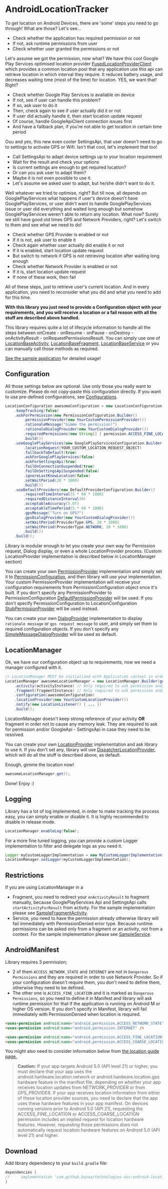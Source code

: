 # AndroidLocationTracker

To get location on Android Devices, there are 'some' steps you need to go through!
What are those? Let's see...

<ul>
<li>Check whether the application has required permission or not</li>
<li>If not, ask runtime permissions from user</li>
<li>Check whether user granted the permissions or not</li>
</ul>

Let's assume we got the permission, now what?
We have this cool Google Play Services optimised location provider [FusedLocationProviderClient][1] which provides a common location pool that any application use this api can retrieve location in which interval they require. It reduces battery usage, and decreases waiting time (most of the time) for location.
YES, we want that! Right?

<ul>
<li>Check whether Google Play Services is available on device</li>
<li>If not, see if user can handle this problem?</li>
<li>If so, ask user to do it</li>
<li>Then, check again to see if user actually did it or not</li>
<li>If user did actually handle it, then start location update request</li>
<li>Of course, handle GoogleApiClient connection issues first</li>
<li>And have a fallback plan, if you're not able to get location in certain time period</li>
</ul>

Ouu and yes, this new even cooler SettingsApi, that user doesn't need to go to settings to activate GPS or Wifi. Isn't that cool, let's implement that too!

<ul>
<li>Call SettingsApi to adapt device settings up to your location requirement</li>
<li>Wait for the result and check your options</li>
<li>Is current settings are enough to get required location?</li>
<li>Or can you ask user to adapt them?</li>
<li>Maybe it is not even possible to use it.</li>
<li>Let's assume we asked user to adapt, but he/she didn't want to do it.</li>
</ul>

Well whatever we tried to optimise, right? But till now, all depends on GooglePlayServices what happens if user's device doesn't have GooglePlayServices, or user didn't want to handle GooglePlayServices issue or user did everything and waited long enough but somehow GooglePlayServices weren't able to return any location. What now?
Surely we still have good old times GPS and Network Providers, right? Let's switch to them and see what we need to do!

<ul>
<li>Check whether GPS Provider is enabled or not</li>
<li>If it is not, ask user to enable it</li>
<li>Check again whether user actually did enable it or not</li>
<li>If it is enabled, start location update request</li>
<li>But switch to network if GPS is not retrieving location after waiting long enough</li>
<li>Check whether Network Provider is enabled or not</li>
<li>If it is, start location update request</li>
<li>If none of these work, then fail</li>
</ul>

All of these steps, just to retrieve user's current location. And in every application, you need to reconsider what you did and what you need to add for this time.

<b>With this library you just need to provide a Configuration object with your requirements, and you will receive a location or a fail reason with all the stuff are described above handled.</b>
 
This library requires quite a lot of lifecycle information to handle all the steps between onCreate - onResume - onPause - onDestroy - onActivityResult - onRequestPermissionsResult.
You can simply use one of [LocationBaseActivity][2], [LocationBaseFragment][3], [LocationBaseService][4] or you can manually call those methods as required.

[See the sample application][5] for detailed usage!

## Configuration

All those settings below are optional. Use only those you really want to customize. Please do not copy-paste this configuration directly. If you want to use pre-defined configurations, see [Configurations][6].

```java 
LocationConfiguration awesomeConfiguration = new LocationConfiguration.Builder()
    .keepTracking(false)
    .askForPermission(new PermissionConfiguration.Builder()
        .permissionProvider(new YourCustomPermissionProvider())
        .rationaleMessage("Gimme the permission!")
        .rationaleDialogProvider(new YourCustomDialogProvider())
        .requiredPermissions(new String[] { permission.ACCESS_FINE_LOCATION })
        .build())
    .useGooglePlayServices(new GooglePlayServicesConfiguration.Builder()
        .locationRequest(YOUR_CUSTOM_LOCATION_REQUEST_OBJECT)
        .fallbackToDefault(true)
        .askForGooglePlayServices(false)
        .askForSettingsApi(true)
        .failOnConnectionSuspended(true)
        .failOnSettingsApiSuspended(false)
        .ignoreLastKnowLocation(false)
        .setWaitPeriod(20 * 1000)
        .build())
    .useDefaultProviders(new DefaultProviderConfiguration.Builder()
        .requiredTimeInterval(5 * 60 * 1000)
        .requiredDistanceInterval(0)
        .acceptableAccuracy(5.0f)
        .acceptableTimePeriod(5 * 60 * 1000)
        .gpsMessage("Turn on GPS?")
        .gpsDialogProvider(new YourCustomDialogProvider())
        .setWaitPeriod(ProviderType.GPS, 20 * 1000)
        .setWaitPeriod(ProviderType.NETWORK, 20 * 1000)
        .build())
    .build();
```

Library is modular enough to let you create your own way for Permission request, Dialog display, or even a whole LocationProvider process. (Custom LocationProvider implementation is described below in LocationManager section)

You can create your own [PermissionProvider][7] implementation and simply set it to [PermissionConfiguration][8], and then library will use your implementation. Your custom PermissionProvider implementation will receive your configuration requirements from PermissionConfiguration object once it's built. If you don't specify any PermissionProvider to PermissionConfiguration [DefaultPermissionProvider][9] will be used. If you don't specify PermissionConfiguration to LocationConfiguration [StubPermissionProvider][10] will be used instead.

You can create your own [DialogProvider][11] implementation to display `rationale message` or `gps request message` to user, and simply set them to required configuration objects. If you don't specify any [SimpleMessageDialogProvider][12] will be used as default.

## LocationManager

Ok, we have our configuration object up to requirements, now we need a manager configured with it.

```java
// LocationManager MUST be initialized with Application context in order to prevent MemoryLeaks
LocationManager awesomeLocationManager = new LocationManager.Builder(getApplicationContext())
    .activity(activityInstance) // Only required to ask permission and/or GoogleApi - SettingsApi
    .fragment(fragmentInstance) // Only required to ask permission and/or GoogleApi - SettingsApi
    .configuration(awesomeConfiguration)
    .locationProvider(new YourCustomLocationProvider())
    .notify(new LocationListener() { ... })
    .build();
```

LocationManager doesn't keep strong reference of your activity **OR** fragment in order not to cause any memory leak. They are required to ask for permission and/or GoogleApi - SettingsApi in case they need to be resolved.

You can create your own [LocationProvider][13] implementation and ask library to use it. If you don't set any, library will use [DispatcherLocationProvider][14], which will do all the stuff is described above, as default.

Enough, gimme the location now!

```java
awesomeLocationManager.get();
```

Done! Enjoy :)

## Logging

Library has a lot of log implemented, in order to make tracking the process easy, you can simply enable or disable it.
It is highly recommended to disable in release mode.

```java 
LocationManager.enableLog(false);
```

For a more fine tuned logging, you can provide a custom Logger implementation to filter and delegate logs as you need it.

```java
Logger myCustomLoggerImplementation = new MyCustomLoggerImplementation();
LocationManager.setLogger(myCustomLoggerImplementation);
```

## Restrictions
If you are using LocationManager in a
- Fragment, you need to redirect your `onActivityResult` to fragment manually, because GooglePlayServices Api and SettingsApi calls `startActivityForResult` from activity. For the sample implementation please see [SampleFragmentActivity][15].
- Service, you need to have the permission already otherwise library will fail immediately with PermissionDenied error type. Because runtime permissions can be asked only from a fragment or an activity, not from a context. For the sample implementation please see [SampleService][16].

## AndroidManifest

Library requires 3 permission;
 - 2 of them `ACCESS_NETWORK_STATE` and `INTERNET` are not in `Dangerous Permissions` and they are required in order to use Network Provider. So if your configuration doesn't require them, you don't need to define them, otherwise they need to be defined.
 - The other one is `ACCESS_FINE_LOCATION` and it is marked as `Dangerous Permissions`, so you need to define it in Manifest and library will ask runtime permission for that if the application is running on Android M or higher OS  version. If you don't specify in Manifest, library will fail immediately with PermissionDenied when location is required.

```html
<uses-permission android:name="android.permission.ACCESS_NETWORK_STATE" />
<uses-permission android:name="android.permission.INTERNET" />

<uses-permission android:name="android.permission.ACCESS_FINE_LOCATION" />
<uses-permission android:name="android.permission.ACCESS_COARSE_LOCATION" />
```

You might also need to consider information below from [the location guide page.][17]

<blockquote>
<b>Caution:</b> If your app targets Android 5.0 (API level 21) or higher, you must declare that your app uses the android.hardware.location.network or android.hardware.location.gps hardware feature in the manifest file, depending on whether your app receives location updates from NETWORK_PROVIDER or from GPS_PROVIDER. If your app receives location information from either of these location provider sources, you need to declare that the app uses these hardware features in your app manifest. On devices running versions prior to Android 5.0 (API 21), requesting the ACCESS_FINE_LOCATION or ACCESS_COARSE_LOCATION permission includes an implied request for location hardware features. However, requesting those permissions does not automatically request location hardware features on Android 5.0 (API level 21) and higher.
</blockquote>

## Download
Add library dependency to your `build.gradle` file:

```groovy
dependencies {    
//     implementation 'com.github.bazaartechnologies-oss:android-location-tracker-kotlin:1.0.0'
}
```

[1]: https://developers.google.com/android/reference/com/google/android/gms/location/FusedLocationProviderClient
[2]: https://github.com/bazaartechnologies-oss/LocationManager/blob/master/library/src/main/java/bazaar/tech/library/location/base/LocationBaseActivity.kt
[3]: https://github.com/bazaartechnologies-oss/LocationManager/blob/master/library/src/main/java/bazaar/tech/library/location/base/LocationBaseFragment.kt
[4]: https://github.com/bazaartechnologies-oss/LocationManager/blob/master/library/src/main/java/bazaar/tech/library/location/base/LocationBaseService.kt
[5]: https://github.com/bazaartechnologies-oss/LocationManager/tree/master/app
[6]: https://github.com/bazaartechnologies-oss/LocationManager/blob/master/library/src/main/java/bazaar/tech/library/location/configuration/Configurations.kt
[7]: https://github.com/bazaartechnologies-oss/LocationManager/blob/master/library/src/main/java/bazaar/tech/library/location/providers/permissionprovider/PermissionProvider.kt
[8]: https://github.com/bazaartechnologies-oss/LocationManager/blob/master/library/src/main/java/bazaar/tech/library/location/configuration/PermissionConfiguration.kt
[9]: https://github.com/bazaartechnologies-oss/LocationManager/blob/master/library/src/main/java/bazaar/tech/library/location/providers/permissionprovider/DefaultPermissionProvider.kt
[10]: https://github.com/bazaartechnologies-oss/LocationManager/blob/master/library/src/main/java/bazaar/tech/library/location/providers/permissionprovider/StubPermissionProvider.kt
[11]: https://github.com/bazaartechnologies-oss/LocationManager/blob/master/library/src/main/java/bazaar/tech/library/location/providers/dialogprovider/DialogProvider.kt
[12]: https://github.com/bazaartechnologies-oss/LocationManager/blob/master/library/src/main/java/bazaar/tech/library/location/providers/dialogprovider/SimpleMessageDialogProvider.kt
[13]: https://github.com/bazaartechnologies-oss/LocationManager/blob/master/library/src/main/java/bazaar/tech/library/location/providers/locationprovider/LocationProvider.kt
[14]: https://github.com/bazaartechnologies-oss/LocationManager/blob/master/library/src/main/java/bazaar/tech/library/location/providers/locationprovider/DispatcherLocationProvider.kt
[15]: https://github.com/bazaartechnologies-oss/LocationManager/blob/master/app/src/main/java/bazaar/tech/library/location/sample/fragment/SampleFragmentActivity.kt
[16]: https://github.com/bazaartechnologies-oss/LocationManager/blob/master/app/src/main/java/bazaar/tech/library/location/sample/service/SampleService.kt
[17]:https://developer.android.com/guide/topics/location/strategies.html